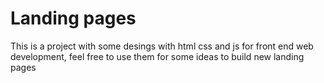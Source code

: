 # Landing pages
This is a project with some desings with html css and js for front end web development, feel free to use them for some ideas to build new landing pages
